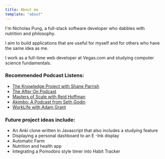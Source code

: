 ```yaml
---
title: About me
template: "about"
---
```


I'm Nicholas Pung, a full-stack software developer who dabbles with nutrition and philosophy.

I aim to build applications that are useful for myself and for others who have the same idea as me.

I work as a full-time web developer at Vegas.com and studying computer science fundamentals.

### Recommended Podcast Listens:

- [The Knowledge Project with Shane Parrish](https://fs.blog/knowledge-project/)
- [The After On Podcast](https://after-on.com/)
- [Masters of Scale with Reid Hoffman](https://mastersofscale.com/)
- [Akimbo: A Podcast from Seth Godin](https://www.akimbo.link/)
- [WorkLife with Adam Grant](https://www.ted.com/podcasts/worklife)

### Future project ideas include:

- An Anki clone written in Javascript that also includes a studying feature
- Displaying a personal dashboard to an E -Ink display
- Automatic Farm
- Nutrition and health app
- Integrating a Pomodoro style timer into Habit Tracker
